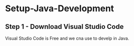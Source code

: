 # Setup-Java-Development

## Step 1 - Download Visual Studio Code

Visual Studio Code is Free and we cna use to develp in Java.


